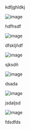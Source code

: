kdfjghldkj

![image](https://github.com/user-attachments/assets/74d88fbe-8eb4-4df3-a60b-1bb81cb5ee1e)


hdfhsdf

![image](https://github.com/user-attachments/assets/34d1d2f3-325d-430a-add9-e412d8788f62)

dfskljñdf

![image](https://github.com/user-attachments/assets/5e822b5f-c1f4-4327-a947-6b80f4b21909)

sjksdñ

![image](https://github.com/user-attachments/assets/f23afade-f3c0-41b0-9162-9b83020a8e71)

dsada

![image](https://github.com/user-attachments/assets/7b75cbb5-3866-4fc8-b198-dfdf89b261ca)

jsdaljsd

![image](https://github.com/user-attachments/assets/780b0c55-5584-4e6a-ac5a-17838c9d37c8)

fdsdfds


